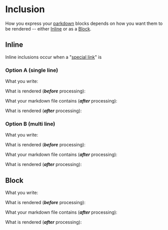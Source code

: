 # Inclusion

How you express your [parkdown]() blocks depends on how you want them to be rendered -- either [Inline](#inline) or as a [Block](#block).

## Inline

Inline inclusions occur when a "[special link]()" is

### Option A (single line)

What you write:

[](./unpopulated/inline.single.md?tag=code)

What is rendered (**_before_** processing):

[](./unpopulated/inline.single.md?tag=quote)

What your markdown file contains (**_after_** processing):

[](./populated/inline.single.md?tag=code)

What is rendered (**_after_** processing):

[](./populated/inline.single.md?tag=quote)

### Option B (multi line)

What you write:

[](./unpopulated/inline.multi.md?tag=code)

What is rendered (**_before_** processing):

[](./unpopulated/inline.multi.md?tag=quote)

What your markdown file contains (**_after_** processing):

[](./populated/inline.multi.md?tag=code)

What is rendered (**_after_** processing):

[](./populated/inline.multi.md?tag=quote)

## Block

What you write:

[](./unpopulated/block.md?tag=code)

What is rendered (**_before_** processing):

[](./unpopulated/block.md?tag=quote)

What your markdown file contains (**_after_** processing):

[](./populated/block.md?tag=code)

What is rendered (**_after_** processing):

[](./populated/block.md?tag=quote)